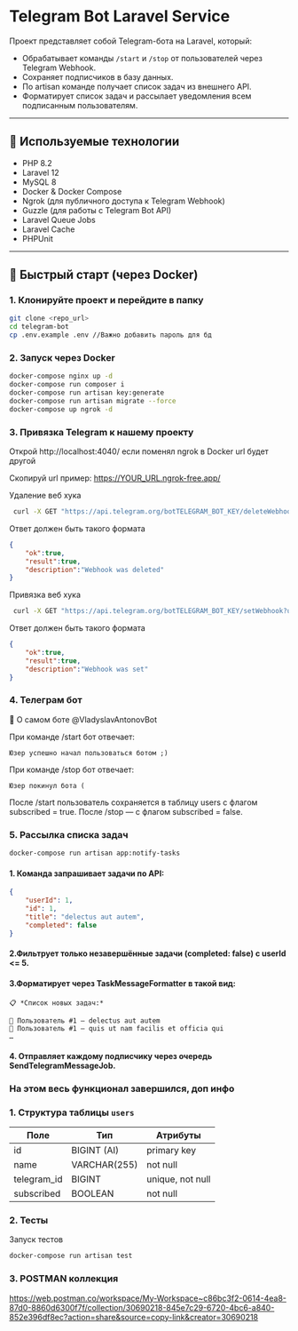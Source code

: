 # Telegram Bot Laravel Service

Проект представляет собой Telegram-бота на Laravel, который:
- Обрабатывает команды `/start` и `/stop` от пользователей через Telegram Webhook.
- Сохраняет подписчиков в базу данных.
- По artisan команде получает список задач из внешнего API.
- Форматирует список задач и рассылает уведомления всем подписанным пользователям.

---
## 🧰 Используемые технологии

- PHP 8.2
- Laravel 12
- MySQL 8
- Docker & Docker Compose
- Ngrok (для публичного доступа к Telegram Webhook)
- Guzzle (для работы с Telegram Bot API)
- Laravel Queue Jobs
- Laravel Cache
- PHPUnit

---

## 🚀 Быстрый старт (через Docker)

### 1. Клонируйте проект и перейдите в папку

```bash
git clone <repo_url>
cd telegram-bot
cp .env.example .env //Важно добавить пароль для бд
```
### 2. Запуск через Docker

```bash
docker-compose nginx up -d
docker-compose run composer i
docker-compose run artisan key:generate
docker-compose run artisan migrate --force
docker-compose up ngrok -d
```

### 3. Привязка Telegram к нашему проекту
Открой http://localhost:4040/ если поменял ngrok в Docker url будет другой

Скопируй url пример: https://YOUR_URL.ngrok-free.app/

Удаление веб хука
```bash
 curl -X GET "https://api.telegram.org/botTELEGRAM_BOT_KEY/deleteWebhook"
```
Ответ должен быть такого формата
```json
{
    "ok":true,
    "result":true,
    "description":"Webhook was deleted"
}
```
Привязка веб хука
```bash
 curl -X GET "https://api.telegram.org/botTELEGRAM_BOT_KEY/setWebhook?url=https://YOUR_URL.ngrok-free.app/api/telegram/webhook"
```
Ответ должен быть такого формата
```json
{
    "ok":true,
    "result":true,
    "description":"Webhook was set"
}
```

### 4. Телеграм бот 
🤖 О самом боте
@VladyslavAntonovBot

При команде /start бот отвечает:
```text
Юзер успешно начал пользоваться ботом ;)
```

При команде /stop бот отвечает:
```text
Юзер покинул бота (
```

После /start пользователь сохраняется в таблицу users с флагом subscribed = true.
После /stop — с флагом subscribed = false.

### 5. Рассылка списка задач
```bash
docker-compose run artisan app:notify-tasks
```
#### 1. Команда запрашивает задачи по API:
```json
{
    "userId": 1,
    "id": 1,
    "title": "delectus aut autem",
    "completed": false
}
```
#### 2.Фильтрует только незавершённые задачи (completed: false) с userId <= 5.
#### 3.Форматирует через TaskMessageFormatter в такой вид:
```text
📋 *Список новых задач:*

👤 Пользователь #1 — delectus aut autem
👤 Пользователь #1 — quis ut nam facilis et officia qui
…
```
#### 4. Отправляет каждому подписчику через очередь SendTelegramMessageJob.

### На этом весь функционал завершился, доп инфо

### 1. Структура таблицы `users`

| Поле         | Тип           | Атрибуты         |
|--------------|---------------|------------------|
| id           | BIGINT (AI)   | primary key      |
| name         | VARCHAR(255)  | not null         |
| telegram_id  | BIGINT        | unique, not null |
| subscribed   | BOOLEAN       | not null         |

### 2. Тесты
Запуск тестов
```bash
docker-compose run artisan test
```

### 3. POSTMAN коллекция
https://web.postman.co/workspace/My-Workspace~c86bc3f2-0614-4ea8-87d0-8860d6300f7f/collection/30690218-845e7c29-6720-4bc6-a840-852e396df8ec?action=share&source=copy-link&creator=30690218

